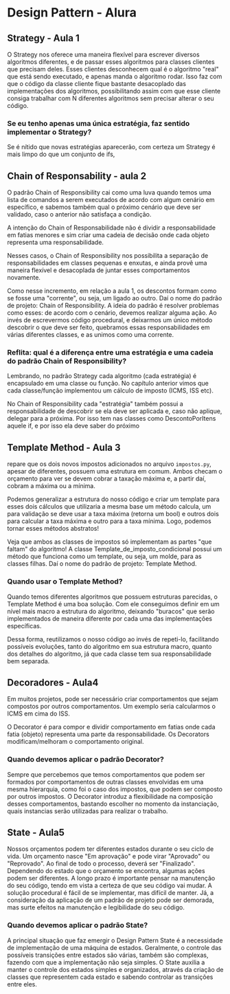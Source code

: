 # Design Pattern - Alura

## Strategy - Aula 1

O Strategy nos oferece uma maneira flexível para escrever diversos algoritmos diferentes, e de passar esses algoritmos para classes clientes que precisam deles. Esses clientes desconhecem qual é o algoritmo "real" que está sendo executado, e apenas manda o algoritmo rodar. Isso faz com que o código da classe cliente fique bastante desacoplado das implementações dos algoritmos, possibilitando assim com que esse cliente consiga trabalhar com N diferentes algoritmos sem precisar alterar o seu código.


### Se eu tenho apenas uma única estratégia, faz sentido implementar o Strategy?

Se é nítido que novas estratégias aparecerão, com certeza um Strategy é mais limpo do que um conjunto de ifs, 

## Chain of Responsability - aula 2


O padrão Chain of Responsibility cai como uma luva quando temos uma lista de comandos a serem executados de acordo com algum cenário em específico, e sabemos também qual o próximo cenário que deve ser validado, caso o anterior não satisfaça a condição.

A intenção do Chain of Responsabilidade não é dividir a responsabilidade em fatias menores e sim criar uma cadeia de decisão onde cada objeto representa uma responsabilidade.

Nesses casos, o Chain of Responsibility nos possibilita a separação de responsabilidades em classes pequenas e enxutas, e ainda provê uma maneira flexível e desacoplada de juntar esses comportamentos novamente.

Como nesse incremento, em relação a aula 1, os descontos formam como se fosse uma "corrente", ou seja, um ligado ao outro. Daí o nome do padrão de projeto: Chain of Responsibility. A ideia do padrão é resolver problemas como esses: de acordo com o cenário, devemos realizar alguma ação. Ao invés de escrevermos código procedural, e deixarmos um único método descobrir o que deve ser feito, quebramos essas responsabilidades em várias diferentes classes, e as unimos como uma corrente.


### Reflita: qual é a diferença entre uma estratégia e uma cadeia do padrão Chain of Responsibility?

Lembrando, no padrão Strategy cada algoritmo (cada estratégia) é encapsulado em uma classe ou função. No capítulo anterior vimos que cada classe/função implementou um cálculo de imposto (ICMS, ISS etc).

No Chain of Responsibility cada "estratégia" também possui a responsabilidade de descobrir se ela deve ser aplicada e, caso não aplique, delegar para a próxima. Por isso tem nas classes como DescontoPorItens aquele if, e por isso ela deve saber do próximo


## Template Method - Aula 3


repare que os dois novos impostos adicionados no arquivo `impostos.py`, apesar de diferentes, possuem uma estrutura em comum. Ambos checam o orçamento para ver se devem cobrar a taxação máxima e, a partir daí, cobram a máxima ou a mínima.

Podemos generalizar a estrutura do nosso código e criar um template para esses dois cálculos que utilizaria a mesma base um método calcula, um para validação se deve usar a taxa máxima (retorna um bool) e outros dois para calcular a taxa máxima e outro para a taxa mínima.  Logo, podemos tornar esses métodos abstratos!

Veja que ambos as classes de impostos só implementam as partes "que faltam" do algoritmo! A classe Template_de_imposto_condicional possui um método que funciona como um template, ou seja, um molde, para as classes filhas. Daí o nome do padrão de projeto: Template Method.

### Quando usar o Template Method?
Quando temos diferentes algoritmos que possuem estruturas parecidas, o Template Method é uma boa solução. Com ele conseguimos definir em um nível mais macro a estrutura do algoritmo, deixando "buracos" que serão implementados de maneira diferente por cada uma das implementações específicas.

Dessa forma, reutilizamos o nosso código ao invés de repeti-lo, facilitando possíveis evoluções, tanto do algoritmo em sua estrutura macro, quanto dos detalhes do algoritmo, já que cada classe tem sua responsabilidade bem separada.


## Decoradores - Aula4
Em muitos projetos, pode ser necessário criar comportamentos que sejam compostos por outros comportamentos. Um exemplo seria calcularmos o ICMS em cima do ISS.

O Decorator é para compor e dividir comportamento em fatias onde cada fatia (objeto) representa uma parte da responsabilidade. Os Decorators modificam/melhoram o comportamento original. 

### Quando devemos aplicar o padrão Decorator?

Sempre que percebemos que temos comportamentos que podem ser formados por comportamentos de outras classes envolvidas em uma mesma hierarquia, como foi o caso dos impostos, que podem ser composto por outros impostos. O Decorator introduz a flexibilidade na composição desses comportamentos, bastando escolher no momento da instanciação, quais instancias serão utilizadas para realizar o trabalho.


## State - Aula5
Nossos orçamentos podem ter diferentes estados durante o seu ciclo de vida. Um orçamento nasce "Em aprovação" e pode virar "Aprovado" ou "Reprovado". Ao final de todo o processo, deverá ser "Finalizado". Dependendo do estado que o orçamento se encontra, algumas ações podem ser diferentes. 
A longo prazo é importante pensar na manutenção do seu código, tendo em vista a certeza de que seu código vai mudar. A solução procedural é fácil de se implementar, mas difícil de manter. Já, a consideração da aplicação de um padrão de projeto pode ser demorada, mas surte efeitos na manutenção e legibilidade do seu código.

### Quando devemos aplicar o padrão State?
A principal situação que faz emergir o Design Pattern State é a necessidade de implementação de uma máquina de estados. Geralmente, o controle das possíveis transições entre estados são várias, também são complexas, fazendo com que a implementação não seja simples. O State auxilia a manter o controle dos estados simples e organizados, através da criação de classes que representem cada estado e sabendo controlar as transições entre eles.